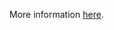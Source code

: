 More information [here](https://docs.bridgecrew.io/docs/oci-iam-password-policy-must-contain-uppercase-characters).
